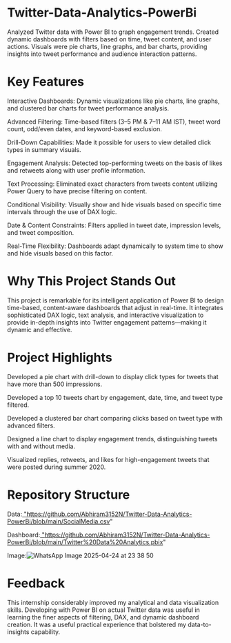 # Twitter-Data-Analytics-PowerBi
Analyzed Twitter data with Power BI to graph engagement trends. Created dynamic dashboards with filters based on time, tweet content, and user actions. Visuals were pie charts, line graphs, and bar charts, providing insights into tweet performance and audience interaction patterns.

# Key Features
Interactive Dashboards: Dynamic visualizations like pie charts, line graphs, and clustered bar charts for tweet performance analysis.

Advanced Filtering: Time-based filters (3–5 PM & 7–11 AM IST), tweet word count, odd/even dates, and keyword-based exclusion.

Drill-Down Capabilities: Made it possible for users to view detailed click types in summary visuals.

Engagement Analysis: Detected top-performing tweets on the basis of likes and retweets along with user profile information.

Text Processing: Eliminated exact characters from tweets content utilizing Power Query to have precise filtering on content.

Conditional Visibility: Visually show and hide visuals based on specific time intervals through the use of DAX logic.

Date & Content Constraints: Filters applied in tweet date, impression levels, and tweet composition.

Real-Time Flexibility: Dashboards adapt dynamically to system time to show and hide visuals based on this factor.

# Why This Project Stands Out
This project is remarkable for its intelligent application of Power BI to design time-based, content-aware dashboards that adjust in real-time. It integrates sophisticated DAX logic, text analysis, and interactive visualization to provide in-depth insights into Twitter engagement patterns—making it dynamic and effective.

# Project Highlights
Developed a pie chart with drill-down to display click types for tweets that have more than 500 impressions.

Developed a top 10 tweets chart by engagement, date, time, and tweet type filtered.

Developed a clustered bar chart comparing clicks based on tweet type with advanced filters.

Designed a line chart to display engagement trends, distinguishing tweets with and without media.

Visualized replies, retweets, and likes for high-engagement tweets that were posted during summer 2020.

# Repository Structure
Data:<a href> "https://github.com/Abhiram3152N/Twitter-Data-Analytics-PowerBi/blob/main/SocialMedia.csv" </a>

Dashboard:<a href> "https://github.com/Abhiram3152N/Twitter-Data-Analytics-PowerBi/blob/main/Twitter%20Data%20Analytics.pbix" </a>

Image:![WhatsApp Image 2025-04-24 at 23 38 50](https://github.com/user-attachments/assets/77937a84-c243-4072-93b5-1ced9a632b4b)


# Feedback
This internship considerably improved my analytical and data visualization skills. Developing with Power BI on actual Twitter data was useful in learning the finer aspects of filtering, DAX, and dynamic dashboard creation. It was a useful practical experience that bolstered my data-to-insights capability.
